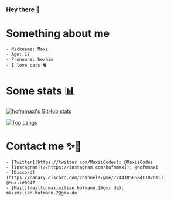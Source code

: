 ### Hey there 👋

# Something about me
    - Nickname: Maxi
    - Age: 17
    - Pronouns: he/him
    - I love cats 🐈

# Some stats 📊
[![hofmmaxi's GitHub stats](https://github-readme-stats.vercel.app/api?username=hofmmaxi&count_private=true&show_icons=true&theme=tokyonight&include_all_commits=true&border_radius=25)](https://github.com/anuraghazra/github-readme-stats)

[![Top Langs](https://github-readme-stats.vercel.app/api/top-langs/?username=hofmmaxi&lang_count=10&theme=tokyonight&include_all_commits=true&count_private=true&compact=true&layout=compact&border_radius=25)](https://github.com/anuraghazra/github-readme-stats)

# Contact me ✨💖
    - [Twitter](https://twitter.com/MaxiiCodes): @MaxiiCodes
    - [Instagram](//https://instagram.com/hofmmaxi): @hofmmaxi
    - [Discord](https://canary.discord.com/channels/@me/724418585841107015): @Maxii#0947
    - [Mail](mailto:maximilian.hofmann.2@gmx.de): maximilian.hofmann.2@gmx.de